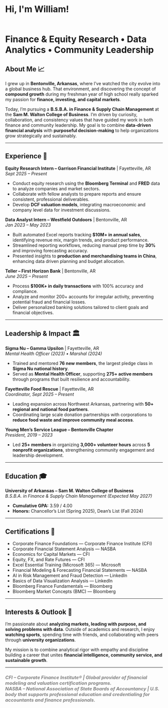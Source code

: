 <h1>Hi, I'm William! 
  
  <br/>Finance & Equity Research • Data Analytics • Community Leadership</h1>

<h2>About Me 📈 </h2>

I grew up in **Bentonville, Arkansas**, where I’ve watched the city evolve into a global business hub. That environment, and discovering the concept of **compound growth** during my freshman year of high school really sparked my passion for **finance, investing, and capital markets**.  

Today, I’m pursuing a **B.S.B.A. in Finance & Supply Chain Management** at the **Sam M. Walton College of Business**. I’m driven by curiosity, collaboration, and consistency values that have guided my work in both finance and community leadership. My goal is to combine **data-driven financial analysis** with **purposeful decision-making** to help organizations grow strategically and sustainably.

---

<h2>Experience 💼 </h2>

**Equity Research Intern – Garrison Financial Institute** | Fayetteville, AR  
*Sept 2025 – Present*  
- Conduct equity research using the **Bloomberg Terminal** and **FRED** data to analyze companies and market sectors.  
- Collaborate with fellow analysts to prepare reports and ensure consistent, professional deliverables.  
- Develop **DCF valuation models**, integrating macroeconomic and company level data for investment discussions.  

**Data Analyst Intern – Westfield Outdoors** | Bentonville, AR  
*Jan 2023 – May 2023*  
- Built automated Excel reports tracking **$10M+ in annual sales**, identifying revenue mix, margin trends, and product performance.  
- Streamlined reporting workflows, reducing manual prep time by **30%** and improving forecasting accuracy.  
- Presented insights to **production and merchandising teams in China**, enhancing data driven planning and budget allocation.  

**Teller – First Horizon Bank** | Bentonville, AR  
*June 2025 – Present*  
- Process **$100K+ in daily transactions** with 100% accuracy and compliance.  
- Analyze and monitor 200+ accounts for irregular activity, preventing potential fraud and financial losses.  
- Deliver personalized banking solutions tailored to client goals and financial objectives.  

---

<h2>Leadership & Impact 🏛</h2>

**Sigma Nu – Gamma Upsilon** | Fayetteville, AR  
*Mental Health Officer (2023) • Marshal (2024)*  
- Trained and mentored **76 new members**, the largest pledge class in **Sigma Nu national history**.  
- Served as **Mental Health Officer**, supporting **275+ active members** through programs that built resilience and accountability.  

**Fayetteville Food Rescue** | Fayetteville, AR  
*Coordinator, Sept 2025 – Present*  
- Leading expansion across Northwest Arkansas, partnering with **50+ regional and national food partners**.  
- Coordinating large scale donation partnerships with corporations to **reduce food waste and improve community meal access**.  

**Young Men’s Service League – Bentonville Chapter**  
*President, 2019 – 2023*  
- Led **25+ members** in organizing **3,000+ volunteer hours** across **5 nonprofit organizations**, strengthening community engagement and leadership development.  

---

<h2>Education 🎓 </h2>

**University of Arkansas – Sam M. Walton College of Business**  
*B.S.B.A. in Finance & Supply Chain Management (Expected May 2027)*  
- **Cumulative GPA:** 3.59 / 4.00  
- **Honors:** Chancellor’s List (Spring 2025), Dean’s List (Fall 2024)

---

<h2>Certifications 📜</h2>

- Corporate Finance Foundations — Corporate Finance Institute (CFI)  
- Corporate Financial Statement Analysis — NASBA  
- Economics for Capital Markets — CFI  
- Equity, FX, and Rate Futures — CFI  
- Excel Essential Training (Microsoft 365) — Microsoft  
- Financial Modeling & Forecasting Financial Statements — NASBA  
- AI in Risk Management and Fraud Detection — LinkedIn  
- Basics of Data Visualization Analysis — LinkedIn  
- Bloomberg Finance Fundamentals — Bloomberg  
- Bloomberg Market Concepts (BMC) — Bloomberg  

---

<h2>Interests & Outlook 🧠</h2>

I’m passionate about **analyzing markets, leading with purpose, and solving problems with data**. Outside of academics and research, I enjoy **watching sports**, spending time with friends, and collaborating with peers through **university organizations**.  

My mission is to combine analytical rigor with empathy and discipline building a career that unites **financial intelligence, community service, and sustainable growth**.

---

<h3><i style="font-size:0.9em; color:gray;">
CFI – Corporate Finance Institute® | Global provider of financial modeling and valuation certification programs.<br/>
NASBA – National Association of State Boards of Accountancy | U.S. body that supports professional education and credentialing for accountants and finance professionals.
</i></h3>
